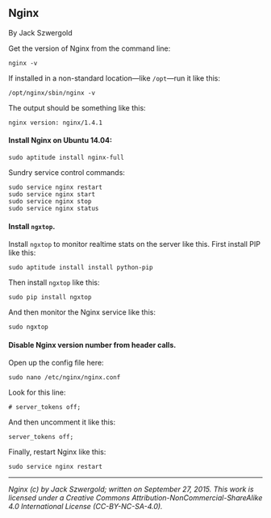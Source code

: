## Nginx

By Jack Szwergold

Get the version of Nginx from the command line:

    nginx -v

If installed in a non-standard location—like `/opt`—run it like this:

    /opt/nginx/sbin/nginx -v

The output should be something like this:

    nginx version: nginx/1.4.1

#### Install Nginx on Ubuntu 14.04:

	sudo aptitude install nginx-full

Sundry service control commands:

	sudo service nginx restart
	sudo service nginx start
	sudo service nginx stop
	sudo service nginx status

#### Install `ngxtop`.

Install `ngxtop` to monitor realtime stats on the server like this. First install PIP like this:

	sudo aptitude install install python-pip

Then install `ngxtop` like this:

	sudo pip install ngxtop

And then monitor the Nginx service like this:

	sudo ngxtop

#### Disable Nginx version number from header calls.

Open up the config file here:

	sudo nano /etc/nginx/nginx.conf

Look for this line:

	# server_tokens off;

And then uncomment it like this:

	server_tokens off;

Finally, restart Nginx like this:

	sudo service nginx restart

***

*Nginx (c) by Jack Szwergold; written on September 27, 2015. This work is licensed under a Creative Commons Attribution-NonCommercial-ShareAlike 4.0 International License (CC-BY-NC-SA-4.0).*
